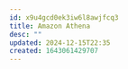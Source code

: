 ```yaml
---
id: x9u4gcd0ek3iw6l8awjfcq3
title: Amazon Athena
desc: ""
updated: 2024-12-15T22:35
created: 1643061429707
---
```



